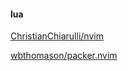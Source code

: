 #### lua
[ChristianChiarulli/nvim](https://github.com/ChristianChiarulli/nvim)

[wbthomason/packer.nvim](https://github.com/wbthomason/packer.nvim)
